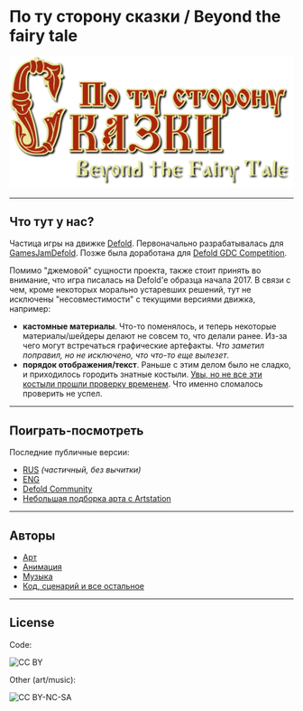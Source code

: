 # По ту сторону сказки / Beyond the fairy tale

![BTFT](graphics/main_menu/game_logo.png)


----
## Что тут у нас?

Частица игры на движке [Defold](https://www.defold.com/). 
Первоначально разрабатывалась для [GamesJamDefold](http://gamesjam.org/3008/). Позже была доработана для [Defold GDC Competition](https://forum.defold.com/t/defold-gdc-competition-2017-the-winning-games/4481).


Помимо "джемовой" сущности проекта, также стоит принять во внимание, что игра писалась на Defold'е образца начала 2017. В связи с чем, кроме некоторых морально устаревших решений, тут не исключены "несовместимости" с текущими версиями движка, например:

* **кастомные материалы**. Что-то поменялось, и теперь некоторые материалы/шейдеры делают не совсем то, что делали ранее. Из-за чего могут встречаться графические артефакты. *Что заметил поправил, но не исключено, что что-то еще вылезет*.
* **порядок отображения/текст**. Раньше с этим делом было не сладко, и приходилось городить знатные костыли. [Увы, но не все эти костыли прошли проверку временем](https://prnt.sc/jepljp). Что именно сломалось проверить не успел.


----
## Поиграть-посмотреть
Последние публичные версии:

* [RUS](http://aterim.github.io/html5/skazka_rusdemo/) *(частичный, без вычитки)*
* [ENG](http://aterim.github.io/html5/skazka/)
* [Defold Community](https://www.defold.com/community/projects/40372/)
* [Небольшая подборка арта c Artstation](https://www.artstation.com/artwork/oNbym)

----
## Авторы

* [Арт](https://vk.com/markmits)
* [Анимация](https://vk.com/look1982)
* [Музыка](https://vk.com/id2040533)
* [Код, сценарий и все остальное](https://vk.com/karikatygra)

----
## License

Code:

![CC BY](https://licensebuttons.net/l/by/3.0/88x31.png)


Other (art/music):

![CC BY-NC-SA](https://licensebuttons.net/l/by-nc-sa/3.0/88x31.png)

